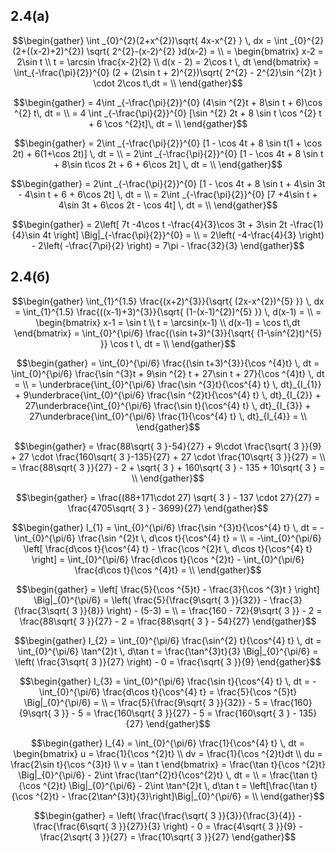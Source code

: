 ## 2.4(а)

$$\begin{gather}
\int _{0}^{2}(2+x^{2})\sqrt{ 4x-x^{2} } \, dx = \int _{0}^{2}(2+((x-2)+2)^{2}) \sqrt{ 2^{2}-(x-2)^{2} }d(x-2) = \\
= \begin{bmatrix}
x-2 = 2\sin t \\
t = \arcsin \frac{x-2}{2} \\
d(x - 2) = 2\cos t \, dt
\end{bmatrix} = \int_{-\frac{\pi}{2}}^{0} (2 + (2\sin t + 2)^{2})\sqrt{ 2^{2} - 2^{2}\sin ^{2}t } \cdot 2\cos t\,dt = \\
\end{gather}$$

$$\begin{gather}
= 4\int _{-\frac{\pi}{2}}^{0} (4\sin ^{2}t + 8\sin t + 6)\cos ^{2} t\, dt = \\
= 4 \int _{-\frac{\pi}{2}}^{0} [\sin ^{2} 2t + 8 \sin t \cos ^{2} t + 6 \cos ^{2}t]\, dt = \\
\end{gather}$$

$$\begin{gather}
= 2\int _{-\frac{\pi}{2}}^{0} [1 - \cos 4t + 8 \sin t(1 + \cos 2t) + 6(1+\cos 2t)] \, dt = \\ 
= 2\int _{-\frac{\pi}{2}}^{0} [1 - \cos 4t + 8 \sin t + 8\sin t\cos 2t + 6 + 6\cos 2t] \, dt = \\
\end{gather}$$

$$\begin{gather}
= 2\int _{-\frac{\pi}{2}}^{0} [1 - \cos 4t + 8 \sin t + 4\sin 3t - 4\sin t + 6 + 6\cos 2t] \, dt = \\ 
= 2\int _{-\frac{\pi}{2}}^{0} [7 +4\sin t + 4\sin 3t + 6\cos 2t - \cos 4t] \, dt = \\
\end{gather}$$

$$\begin{gather}
= 2\left[ 7t -4\cos t -\frac{4}{3}\cos 3t + 3\sin 2t -\frac{1}{4}\sin 4t \right] \Big|_{-\frac{\pi}{2}}^{0} = \\
= 2\left( -4-\frac{4}{3} \right) - 2\left( -\frac{7\pi}{2} \right) = 7\pi - \frac{32}{3}
\end{gather}$$

## 2.4(б)

$$\begin{gather}
\int_{1}^{1.5} \frac{(x+2)^{3}}{\sqrt{ (2x-x^{2})^{5} }} \, dx = \int_{1}^{1.5} \frac{((x-1)+3)^{3}}{\sqrt{ (1-(x-1)^{2})^{5} }} \, d(x-1) = \\
= \begin{bmatrix}
x-1 = \sin t \\
t = \arcsin(x-1) \\
d(x-1) = \cos t\,dt
\end{bmatrix} = \int_{0}^{\pi/6} \frac{(\sin t+3)^{3}}{\sqrt{ (1-\sin^{2}t)^{5} }} \cos t \, dt = \\
\end{gather}$$

$$\begin{gather}
= \int_{0}^{\pi/6} \frac{(\sin t+3)^{3}}{\cos ^{4}t} \, dt = \int_{0}^{\pi/6} \frac{\sin ^{3}t + 9\sin ^{2} t + 27\sin t + 27}{\cos ^{4}t} \, dt = \\
= \underbrace{\int_{0}^{\pi/6} \frac{\sin ^{3}t}{\cos^{4} t} \, dt}_{I_{1}} + 9\underbrace{\int_{0}^{\pi/6} \frac{\sin ^{2}t}{\cos^{4} t} \, dt}_{I_{2}} + 27\underbrace{\int_{0}^{\pi/6} \frac{\sin t}{\cos^{4} t} \, dt}_{I_{3}} + 27\underbrace{\int_{0}^{\pi/6} \frac{1}{\cos^{4} t} \, dt}_{I_{4}} = \\
\end{gather}$$

$$\begin{gather}
= \frac{88\sqrt{ 3 }-54}{27} + 9\cdot \frac{\sqrt{ 3 }}{9} + 27 \cdot \frac{160\sqrt{ 3 }-135}{27} + 27 \cdot \frac{10\sqrt{ 3 }}{27} = \\
= \frac{88\sqrt{ 3 }}{27} - 2 + \sqrt{ 3 } + 160\sqrt{ 3 } - 135 + 10\sqrt{ 3 } = \\
\end{gather}$$

$$\begin{gather}
= \frac{(88+171\cdot 27) \sqrt{ 3 } - 137 \cdot 27}{27} = \frac{4705\sqrt{ 3 } - 3699}{27}
\end{gather}$$

$$\begin{gather}
I_{1} = \int_{0}^{\pi/6} \frac{\sin ^{3}t}{\cos^{4} t} \, dt = -\int_{0}^{\pi/6} \frac{\sin ^{2}t \, d\cos t}{\cos^{4} t} = \\
= -\int_{0}^{\pi/6} \left[ \frac{d\cos t}{\cos^{4} t} - \frac{\cos ^{2}t \, d\cos t}{\cos^{4} t} \right] = \int_{0}^{\pi/6} \frac{d\cos t}{\cos ^{2}t} - \int_{0}^{\pi/6} \frac{d\cos t}{\cos ^{4}t} = \\
\end{gather}$$

$$\begin{gather}
= \left[ \frac{5}{\cos ^{5}t} - \frac{3}{\cos ^{3}t } \right] \Big|_{0}^{\pi/6} = \left( \frac{5}{\frac{9\sqrt{ 3 }}{32}} - \frac{3}{\frac{3\sqrt{ 3 }}{8}} \right) - (5-3) = \\
= \frac{160 - 72}{9\sqrt{ 3 }} - 2 = \frac{88\sqrt{ 3 }}{27} - 2 = \frac{88\sqrt{ 3 } - 54}{27}
\end{gather}$$

$$\begin{gather}
I_{2} = \int_{0}^{\pi/6} \frac{\sin^{2} t}{\cos^{4} t} \, dt = \int_{0}^{\pi/6} \tan^{2}t \, d\tan t = \frac{\tan^{3}t}{3} \Big|_{0}^{\pi/6} = \left( \frac{3\sqrt{ 3 }}{27} \right) - 0 = \frac{\sqrt{ 3 }}{9}
\end{gather}$$

$$\begin{gather}
I_{3} = \int_{0}^{\pi/6} \frac{\sin t}{\cos^{4} t} \, dt = -\int_{0}^{\pi/6} \frac{d\cos t}{\cos^{4} t} = \frac{5}{\cos ^{5}t} \Big|_{0}^{\pi/6} = \\
= \frac{5}{\frac{9\sqrt{ 3 }}{32}} - 5 = \frac{160}{9\sqrt{ 3 }} - 5 = \frac{160\sqrt{ 3 }}{27} - 5 = \frac{160\sqrt{ 3 } - 135}{27}
\end{gather}$$

$$\begin{gather}
I_{4} = \int_{0}^{\pi/6} \frac{1}{\cos^{4} t} \, dt = \begin{bmatrix}
u = \frac{1}{\cos ^{2}t} \\
dv = \frac{1}{\cos ^{2}t}dt \\
du = \frac{2\sin t}{\cos ^{3}t} \\
v = \tan t
\end{bmatrix} = \frac{\tan t}{\cos ^{2}t} \Big|_{0}^{\pi/6} - 2\int \frac{\tan^{2}t}{\cos^{2}t} \, dt  = \\
= \frac{\tan t}{\cos ^{2}t} \Big|_{0}^{\pi/6} - 2\int \tan^{2}t \, d\tan t = \left[\frac{\tan t}{\cos ^{2}t}  - \frac{2\tan^{3}t}{3}\right]\Big|_{0}^{\pi/6} = \\
\end{gather}$$

$$\begin{gather}
= \left( \frac{\frac{\sqrt{ 3 }}{3}}{\frac{3}{4}} - \frac{\frac{6\sqrt{ 3 }}{27}}{3} \right) - 0 = \frac{4\sqrt{ 3 }}{9} - \frac{2\sqrt{ 3 }}{27} =  \frac{10\sqrt{ 3 }}{27}
\end{gather}$$
